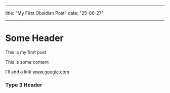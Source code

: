 
---
title: "My First Obsidian Post"
date: "25-06-27"

---

# Some Header

This is my first post

This is some content

I'll add a link www.google.com

### Type 3 Header
